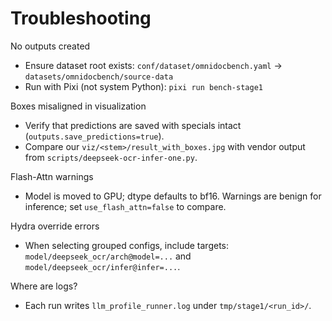 # Troubleshooting

No outputs created
- Ensure dataset root exists: `conf/dataset/omnidocbench.yaml` → `datasets/omnidocbench/source-data`
- Run with Pixi (not system Python): `pixi run bench-stage1`

Boxes misaligned in visualization
- Verify that predictions are saved with specials intact (`outputs.save_predictions=true`).
- Compare our `viz/<stem>/result_with_boxes.jpg` with vendor output from `scripts/deepseek-ocr-infer-one.py`.

Flash-Attn warnings
- Model is moved to GPU; dtype defaults to bf16. Warnings are benign for inference; set `use_flash_attn=false` to compare.

Hydra override errors
- When selecting grouped configs, include targets: `model/deepseek_ocr/arch@model=...` and `model/deepseek_ocr/infer@infer=...`.

Where are logs?
- Each run writes `llm_profile_runner.log` under `tmp/stage1/<run_id>/`.

